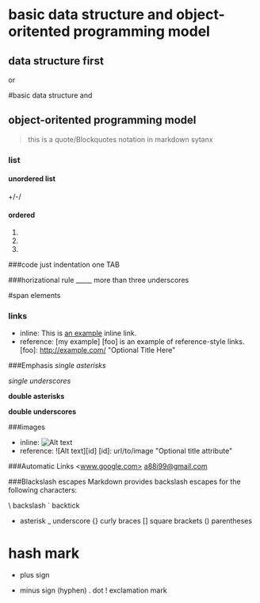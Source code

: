 basic data structure and object-oritented programming model
============================================================

data structure first
--------------------



or 

#basic data structure and 


## object-oritented programming model


> this is a quote/Blockquotes notation in markdown sytanx

### list

#### unordered list
+/-/


#### ordered
1.    
2.   
3.   


###code
just indentation one TAB


###horizational rule
_____ more than three underscores

#span elements

### links
+ inline: This is [an example](http://example.com/ "Title") inline link.
+ reference: [my example] [foo] is an example of reference-style links. 
[foo]: http://example.com/  "Optional Title Here"


###Emphasis
*single asterisks*

_single underscores_

<em></em>


**double asterisks**

__double underscores__
<strong></strong>


###images
+ inline: ![Alt text](/path/to/img.jpg "Optional title")
+ reference: ![Alt text][id]
			[id]: url/to/image  "Optional title attribute"
			

###Automatic Links
<www.google.com>
<a88i99@gmail.com>


###Blackslash escapes
Markdown provides backslash escapes for the following characters:

\   backslash
`   backtick
*   asterisk
_   underscore
{}  curly braces
[]  square brackets
()  parentheses
#   hash mark
+   plus sign
-   minus sign (hyphen)
.   dot
!   exclamation mark					
